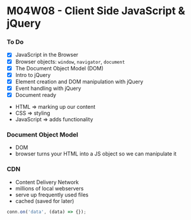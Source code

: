 # M04W08 - Client Side JavaScript & jQuery

### To Do
- [x] JavaScript in the Browser
- [x] Browser objects: `window`, `navigator`, `document`
- [x] The Document Object Model (DOM)
- [x] Intro to jQuery
- [x] Element creation and DOM manipulation with jQuery
- [x] Event handling with jQuery
- [x] Document ready

* HTML => marking up our content
* CSS => styling
* JavaScript => adds functionality

### Document Object Model
* DOM
* browser turns your HTML into a JS object so we can manipulate it

### CDN
* Content Delivery Network
* millions of local webservers
* serve up frequently used files
* cached (saved for later)


```js
conn.on('data', (data) => {});
```














